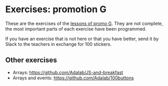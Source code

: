 # Exercises: promotion G

These are the exercises of the [lessons of promo G](https://books.adalab.es/materiales-front-end-g/). They are not complete, the most important parts of each exercise have been programmed.

If you have an exercise that is not here or that you have better, send it by Slack to the teachers in exchange for 100 stickers.

## Other exercises

- Arrays: https://github.com/Adalab/JS-and-breakfast
- Arrays and events: https://github.com/Adalab/100buttons
